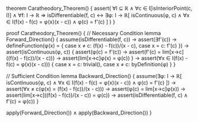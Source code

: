 theorem Caratheodory_Theorem() {
  assert(
    ∀I ⊆ ℝ ∧ ∀c ∈ I[isInteriorPoint(c, I)] ∧ ∀f: I → ℝ ⇒
    isDifferentiable(f, c) ↔ 
    ∃φ: I → ℝ[
      isContinuous(φ, c) ∧
      ∀x ∈ I(f(x) - f(c) = φ(x)(x - c)) ∧
      φ(c) = f'(c)
    ]
  )
}

proof Caratheodory_Theorem() {
  // Necessary Condition
  lemma Forward_Direction() {
    assume(isDifferentiable(f, c)) →
    assert(∃f'(c)) →
    defineFunction(φ(x) = {
      case x ≠ c: (f(x) - f(c))/(x - c),
      case x = c: f'(c)
    }) →
    assert(isContinuous(φ, c)) {
      assert(φ(c) = f'(c)) →
      assert(f'(c) = lim[x→c]((f(x) - f(c))/(x - c))) →
      assert(lim[x→c]φ(x) = φ(c))
    } →
    assert(∀x ∈ I(f(x) - f(c) = φ(x)(x - c))) {
      case x = c: trivial(),
      case x ≠ c: byDefinition(φ)
    }
  }

  // Sufficient Condition
  lemma Backward_Direction() {
    assume(∃φ: I → ℝ[
      isContinuous(φ, c) ∧
      ∀x ∈ I(f(x) - f(c) = φ(x)(x - c)) ∧
      φ(c) = f'(c)
    ]) →
    assert(∀x ≠ c(φ(x) = (f(x) - f(c))/(x - c))) →
    assert(φ(c) = lim[x→c]φ(x)) →
    assert(lim[x→c]((f(x) - f(c))/(x - c)) = φ(c)) →
    assert(isDifferentiable(f, c) ∧ f'(c) = φ(c))
  }

  apply(Forward_Direction()) ∧ apply(Backward_Direction())
}